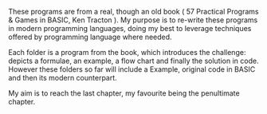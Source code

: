 These programs are from a real, though an old book ( 57 Practical Programs & Games in BASIC, Ken Tracton ). My purpose is to re-write these programs in modern programming languages, doing my best to leverage techniques offered by programming language where needed.

Each folder is a program from the book, which introduces the challenge: depicts a formulae, an example, a flow chart and finally the solution in code. However these folders so far will include a Example, original code in BASIC and then its modern counterpart.

My aim is to reach the last chapter, my favourite being the penultimate chapter.
